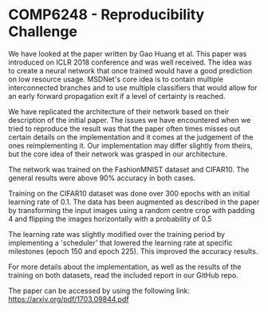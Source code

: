 # COMP6248 - Reproducibility Challenge

We have looked at the paper written by Gao Huang et al. This paper was introduced on ICLR 2018 conference and was well received. The idea was to create a neural network that once trained would have a good prediction on low resource usage. MSDNet's core idea is to contain multiple interconnected branches and to use multiple classifiers that would allow for an early forward propagation exit if a level of certainty is reached.

We have replicated the architecture of their network based on their description of the initial paper. The issues we have encountered when we tried to reproduce the result was that the paper often times misses out certain details on the implementation and it comes at the judgement of the ones reimplementing it. Our implementation may differ slightly from theirs, but the core idea of their network was grasped in our architecture.

The network was trained on the FashionMNIST dataset and CIFAR10. The general results were above 90% accuracy in both cases.

Training on the CIFAR10 dataset was done over 300 epochs with an initial learning rate of 0.1. The data has been augmented as described in the paper by transforming the input images using a random centre crop with padding 4 and flipping the images horizontally with a probability of 0.5

The learning rate was slightly modified over the training period by implementing a 'scheduler' that lowered the learning rate at specific milestones (epoch 150 and epoch 225). This improved the accuracy results.

For more details about the implementation, as well as the results of the training on both datasets, read the included report in our GitHub repo.

The paper can be accessed by using the following link:
https://arxiv.org/pdf/1703.09844.pdf
